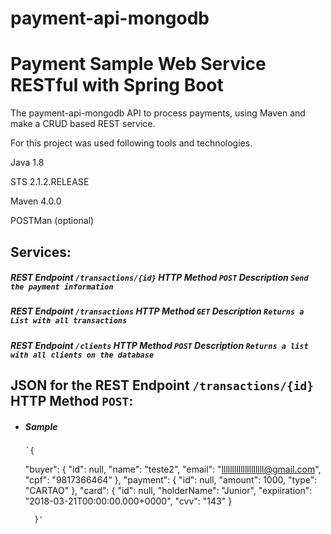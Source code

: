 # payment-api-mongodb
# Payment Sample Web Service RESTful with Spring Boot
 The payment-api-mongodb API to process payments, using Maven and make a CRUD based REST service.
 
For this project was used following tools and technologies.

Java 1.8

STS 2.1.2.RELEASE

Maven 4.0.0

POSTMan (optional)

## Services:


##### REST Endpoint `/transactions/{id}` HTTP Method `POST` Description `Send the payment information`
##### REST Endpoint `/transactions` HTTP Method `GET` Description `Returns a List with all transactions`
##### REST Endpoint `/clients` HTTP Method `POST` Description `Returns a list with all clients on the database`


## JSON for the REST Endpoint `/transactions/{id}` HTTP Method `POST`:

* ##### Sample

      `{
 
    "buyer": {
        "id": null,
        "name": "teste2",
        "email": "llllllllllllllllllll@gmail.com",
        "cpf": "9817366464"
    },
    "payment": {
        "id": null,
        "amount": 1000,
        "type": "CARTAO"
    },
    "card": {
        "id": null,
        "holderName": "Junior",
        "expiiration": "2018-03-21T00:00:00.000+0000",
        "cvv": "143"
    }

		}'
